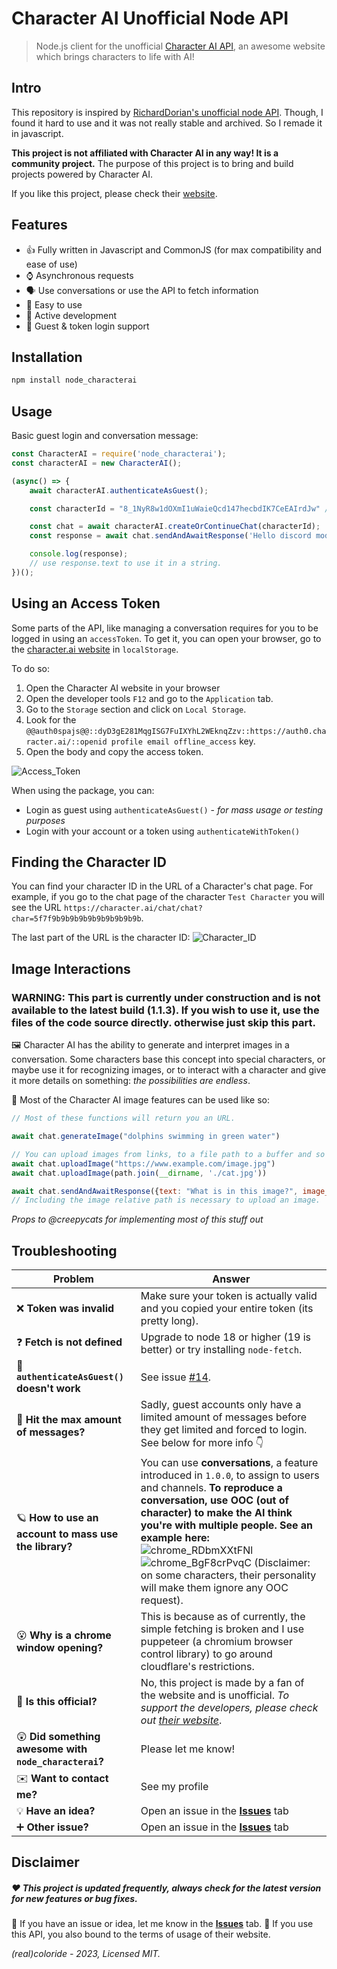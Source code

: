 # Character AI Unofficial Node API

> Node.js client for the unofficial [Character AI API](https://character.ai/), an awesome website which brings characters to life with AI!

## Intro

This repository is inspired by [RichardDorian's unofficial node API](https://github.com/RichardDorian/node-character.ai/).
Though, I found it hard to use and it was not really stable and archived. So I remade it in javascript.

**This project is not affiliated with Character AI in any way! It is a community project.**
The purpose of this project is to bring and build projects powered by Character AI.

If you like this project, please check their [website](https://character.ai/).

## Features

* 👍 Fully written in Javascript and CommonJS (for max compatibility and ease of use)
* ⌚ Asynchronous requests
* 🗣️ Use conversations or use the API to fetch information
* 🧸 Easy to use
* 🔁 Active development
* 👤 Guest & token login support

## Installation

```bash
npm install node_characterai
```

## Usage

Basic guest login and conversation message:
```js
const CharacterAI = require('node_characterai');
const characterAI = new CharacterAI();

(async() => {
    await characterAI.authenticateAsGuest();

    const characterId = "8_1NyR8w1dOXmI1uWaieQcd147hecbdIK7CeEAIrdJw" // Discord moderator

    const chat = await characterAI.createOrContinueChat(characterId);
    const response = await chat.sendAndAwaitResponse('Hello discord mod!', true)

    console.log(response);
    // use response.text to use it in a string.
})();
```

## Using an Access Token

Some parts of the API, like managing a conversation requires for you to be logged in using an `accessToken`.
To get it, you can open your browser, go to the [character.ai website](https://character.ai) in `localStorage`.

To do so:
1. Open the Character AI website in your browser
2. Open the developer tools `F12` and go to the `Application` tab.
3. Go to the `Storage` section and click on `Local Storage`.
4. Look for the `@@auth0spajs@@::dyD3gE281MqgISG7FuIXYhL2WEknqZzv::https://auth0.character.ai/::openid profile email offline_access` key.
5. Open the body and copy the access token.

![Access_Token](https://i.imgur.com/09Q9mLe.png)

When using the package, you can:
* Login as guest using `authenticateAsGuest()` - *for mass usage or testing purposes*
* Login with your account or a token using `authenticateWithToken()`

## Finding the Character ID

You can find your character ID in the URL of a Character's chat page.
For example, if you go to the chat page of the character `Test Character` you will see the URL `https://character.ai/chat/chat?char=5f7f9b9b9b9b9b9b9b9b9b9b`.

The last part of the URL is the character ID:
![Character_ID](https://i.imgur.com/nd86fN4.png)

## Image Interactions
### WARNING: This part is currently under construction and is not available to the latest build (1.1.3). If you wish to use it, use the files of the code source directly. otherwise just skip this part.

🖼️ Character AI has the ability to generate and interpret images in a conversation. Some characters base this concept into special characters, or maybe use it for recognizing images, or to interact with a character and give it more details on something: *the possibilities are endless*.

💁 Most of the Character AI image features can be used like so:

```js
// Most of these functions will return you an URL.

await chat.generateImage("dolphins swimming in green water")

// You can upload images from links, to a file path to a buffer and so on.
await chat.uploadImage("https://www.example.com/image.jpg")
await chat.uploadImage(path.join(__dirname, './cat.jpg'))

await chat.sendAndAwaitResponse({text: "What is in this image?", image_rel_path: ${imageUrl}}, true)
// Including the image relative path is necessary to upload an image.
```
*Props to @creepycats for implementing most of this stuff out*

## Troubleshooting

|**Problem**|Answer|
|-------|------|
|❌ **Token was invalid**|Make sure your token is actually valid and you copied your entire token (its pretty long).|
|❓ **Fetch is not defined**|Upgrade to node 18 or higher (19 is better) or try installing `node-fetch`.|
|👥 **`authenticateAsGuest()` doesn't work**|See issue [#14](https://github.com/realcoloride/node_characterai/issues/14).|
|🦒 **Hit the max amount of messages?**|Sadly, guest accounts only have a limited amount of messages before they get limited and forced to login. See below for more info 👇|
|🪐 **How to use an account to mass use the library?**|You can use **conversations**, a feature introduced in `1.0.0`, to assign to users and channels. **To reproduce a conversation, use OOC (out of character) to make the AI think you're with multiple people.** __See an example here:__ ![chrome_RDbmXXtFNl](https://user-images.githubusercontent.com/108619637/224778145-284dd89e-7960-499c-b0f0-0deca419c578.png)![chrome_BgF8crPvqC](https://user-images.githubusercontent.com/108619637/224778153-c2a42a26-c5f7-4148-9644-34353482833e.png) (Disclaimer: on some characters, their personality will make them ignore any OOC request).|
|😮 **Why is a chrome window opening?**|This is because as of currently, the simple fetching is broken and I use puppeteer (a chromium browser control library) to go around cloudflare's restrictions.|
|📣 **Is this official?**|No, this project is made by a fan of the website and is unofficial. *To support the developers, please check out [their website](https://beta.character.ai)*.|
|😲 **Did something awesome with `node_characterai`?**|Please let me know!|
|✉️ **Want to contact me?**|See my profile|
|💡 **Have an idea?**|Open an issue in the [**Issues**](https://github.com/realcoloride/node_characterai/issues) tab|
|➕ **Other issue?**|Open an issue in the [**Issues**](https://github.com/realcoloride/node_characterai/issues) tab|

## Disclaimer
##### ❤️ This project is updated frequently, **always check for the latest version for new features or bug fixes**.

🚀 If you have an issue or idea, let me know in the [**Issues**](https://github.com/realcoloride/node_characterai/issues) tab.
📜 If you use this API, you also bound to the terms of usage of their website.

*(real)coloride - 2023, Licensed MIT.*
